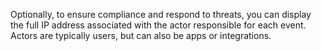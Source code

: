 Optionally, to ensure compliance and respond to threats, you can display the full IP address associated with the actor responsible for each event. Actors are typically users, but can also be apps or integrations.